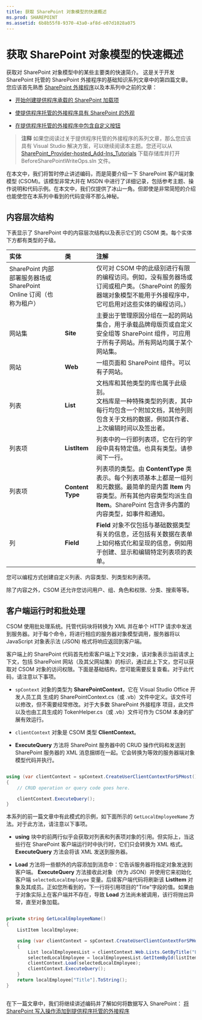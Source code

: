 ```yaml
---
title: 获取 SharePoint 对象模型的快速概述
ms.prod: SHAREPOINT
ms.assetid: 6b8b55f8-9370-43a0-af8d-e07d1028a075
---
```



# 获取 SharePoint 对象模型的快速概述
获取对 SharePoint 对象模型中的某些主要类的快速简介。
这是关于开发 SharePoint 托管的 SharePoint 外接程序的基础知识系列文章中的第四篇文章。您应该首先熟悉  [SharePoint 外接程序](sharepoint-add-ins.md)以及本系列中之前的文章： 
  
    
    


-  [开始创建提供程序承载的 SharePoint 加载项](get-started-creating-provider-hosted-sharepoint-add-ins.md)
    
  
-  [使提供程序托管的外接程序具有 SharePoint 的外观](give-your-provider-hosted-add-in-the-sharepoint-look-and-feel.md)
    
  
-  [在提供程序托管的外接程序中包含自定义按钮](include-a-custom-button-in-the-provider-hosted-add-in.md)
    
  

> **注释**
> 如果您阅读过关于提供程序托管的外接程序的系列文章，那么您应该具有 Visual Studio 解决方案，可以继续阅读本主题。您还可以从  [SharePoint_Provider-hosted_Add-Ins_Tutorials](https://github.com/OfficeDev/SharePoint_Provider-hosted_Add-ins_Tutorials) 下载存储库并打开 BeforeSharePointWriteOps.sln 文件。
  
    
    

在本文中，我们将暂时停止讲述编码，而是简要介绍一下 SharePoint 客户端对象模型 (CSOM)。该模型非常大并在 MSDN 中进行了详细记录，包括参考主题、操作说明和代码示例。在本文中，我们仅提供了冰山一角。但即使是非常简短的介绍也能使您在本系列中看到的代码变得不那么神秘。 
## 内容层次结构

下表显示了 SharePoint 中的内容层次结构以及表示它们的 CSOM 类。每个实体下方都有类型的子级。
  
    
    

|**实体**|**类**|**注解**|
|:-----|:-----|:-----|
|SharePoint 内部部署服务器场或 SharePoint Online 订阅（也称为租户）  <br/> ||仅可对 CSOM 中的此级别进行有限的编程访问。例如，没有服务器场或订阅或租户类。（SharePoint 的服务器端对象模型不能用于外接程序中，它可启用对这些实体的编程访问。）  <br/> |
|网站集  <br/> |**Site** <br/> |主要出于管理原因分组在一起的网站集合，用于承载品牌母版页或自定义安全组等 SharePoint 组件，可应用于所有子网站。所有网站均属于某个网站集。  <br/> |
|网站  <br/> |**Web** <br/> |一组页面和 SharePoint 组件。可以有子网站。  <br/> |
|列表  <br/> |**List** <br/> |文档库和其他类型的库也属于此级别。  <br/> 文档库是一种特殊类型的列表，其中每行均包含一个附加文档，其他列则包含关于文档的数据，例如其作者、上次编辑时间以及签出者。  <br/> |
|列表项  <br/> |**ListItem** <br/> |列表中的一行即列表项，它在行的字段中具有特定值。也具有类型。请参阅下一行。  <br/> |
|列表项  <br/> |**Content Type** <br/> |列表项的类型。由 **ContentType** 类表示。每个列表项基本上都是一组列和元数据。最简单的是内置 **Item** 内容类型。所有其他内容类型均派生自 **Item**。SharePoint 包含许多内置的内容类型，如事件和通知。  <br/> |
|列  <br/> |**Field** <br/> |**Field** 对象不仅包括与基础数据类型有关的信息，还包括有关数据在表单上如何格式化和呈现的信息，例如用于创建、显示和编辑特定列表项的表单。 <br/> |
   

  
    
    
您可以编程方式创建自定义列表、内容类型、列类型和列表项。 
  
    
    
除了内容之外，CSOM 还允许您访问用户、组、角色和权限、分类、搜索等等。
  
    
    

## 客户端运行时和批处理
<a name="CSOMBatching"> </a>

CSOM 使用批处理系统。托管代码块将转换为 XML 并在单个 HTTP 请求中发送到服务器。对于每个命令，将进行相应的服务器对象模型调用，服务器将以 JavaScript 对象表示法 (JSON) 格式将响应返回到客户端。 
  
    
    
客户端上的 SharePoint 代码首先检索客户端上下文对象，该对象表示当前请求上下文，包括 SharePoint 网站（及其父网站集）的标识，通过此上下文，您可以获取对 CSOM 对象的访问权限。下面是基础结构，您可能需要反复查看。对于此代码，请注意以下事项。
  
    
    

-  `spContext` 对象的类型为 **SharePointContext**，它在 Visual Studio Office 开发人员工具 生成的 SharePointContext.cs（或 .vb）文件中定义。该文件可以修改，但不需要经常修改。对于大多数 SharePoint 外接程序 项目，此文件以及也由工具生成的 TokenHelper.cs（或 .vb）文件可作为 CSOM 本身的扩展有效运行。
    
  
-  `clientContext` 对象是 CSOM 类型 **ClientContext**。
    
  
- **ExecuteQuery** 方法将 SharePoint 服务器中的 CRUD 操作代码和发送到 SharePoint 服务器的 XML 消息捆绑在一起。它会转换为等效的服务器端对象模型代码并执行。
    
  



```cs

using (var clientContext = spContext.CreateUserClientContextForSPHost())
{
    // CRUD operation or query code goes here.

    clientContext.ExecuteQuery();
}
```

本系列的前一篇文章中有此模式的示例，如下面所示的  `GetLocalEmployeeName` 方法。对于此方法，请注意以下事项。
  
    
    

- **using** 块中的前两行似乎会获取对列表和列表项对象的引用。但实际上，当这些行在 SharePoint 客户端运行时中执行时，它们只会转换为 XML 格式。 **ExecuteQuery** 方法会将该 XML 发送到服务器。
    
  
- **Load** 方法将一些额外的内容添加到消息中：它告诉服务器将指定对象发送到客户端。 **ExecuteQuery** 方法接收此对象（作为 JSON）并使用它来初始化客户端 `selectedLocalEmployee` 变量。后续客户端代码将刷新该 **ListItem** 对象及其成员。正如您所看到的，下一行将引用项目的"Title"字段的值。如果由于对象实际上在客户端并不存在，导致 **Load** 方法尚未被调用，该行将抛出异常，直至对象加载。
    
  



```cs

private string GetLocalEmployeeName()
{
    ListItem localEmployee;

    using (var clientContext = spContext.CreateUserClientContextForSPHost())
    {
        List localEmployeesList = clientContext.Web.Lists.GetByTitle("Local Employees");
        selectedLocalEmployee = localEmployeesList.GetItemById(listItemID);
        clientContext.Load(selectedLocalEmployee);
        clientContext.ExecuteQuery();
    }
    return localEmployee["Title"].ToString();
}
```


## 
<a name="Nextsteps"> </a>

 在下一篇文章中，我们将继续讲述编码并了解如何将数据写入 SharePoint： [将 SharePoint 写入操作添加到提供程序托管的外接程序](add-sharepoint-write-operations-to-the-provider-hosted-add-in.md)
  
    
    

